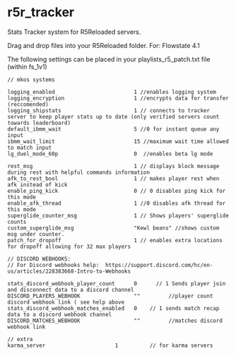 # r5r_tracker
Stats Tracker system for R5Reloaded servers. 

Drag and drop files into your R5Reloaded folder. For: Flowstate 4.1


The following settings can be placed in your playlists_r5_patch.txt file (within fs_1v1)


	// mkos systems

	logging_enabled 						1 //enables logging system
	logging_encryption						1 //encrypts data for transfer (reccomended)
	logging_shipstats 						1 // connects to tracker server to keep player stats up to date (only verified servers count towards leaderboard)
	default_ibmm_wait						5 //0 for instant queue any input
	ibmm_wait_limit							15 //maximum wait time allowed to match input
	lg_duel_mode_60p						0  //enables beta lg mode
				
	rest_msg								1 // displays block message during rest with helpful commands information
	afk_to_rest_bool						1 // makes player rest when afk instead of kick
	enable_ping_kick						0 // 0 disables ping kick for this mode
	enable_afk_thread 						1 //0 disables afk thread for this mode
	superglide_counter_msg					1 // Shows players' superglide counts
	custom_superglide_msg					"Kewl beans" //shows custom msg under counter.
	patch_for_dropoff						1 // enables extra locations for dropoff allowing for 32 max players
				
	// DISCORD WEBHOOKS:
	// For Discord webhooks help:  https://support.discord.com/hc/en-us/articles/228383668-Intro-to-Webhooks
        
	stats_discord_webhook_player_count		0	   // 1 Sends player join and disconnect data to a discord channel
	DISCORD_PLAYERS_WEBHOOK					""         //player count discord webhook link ( see help above
	stats_discord_webhook_matches_enabled	0    // 1 sends match recap data to a discord webhook channel
	DISCORD_MATCHES_WEBHOOK					""         //matches discord webhook link

	// extra
	karma_server	                  1          // for karma servers

